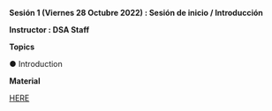 **Sesión 1 (Viernes 28 Octubre 2022) : Sesión de inicio / Introducción**

**Instructor : DSA Staff**

**Topics**

● Introduction

**Material**

[HERE](https://docs.google.com/presentation/d/1T1VXUiAG-6JXxulu-7l79nFNxZweIU7X/edit?usp=sharing&ouid=100474492946194846003&rtpof=true&sd=true)
